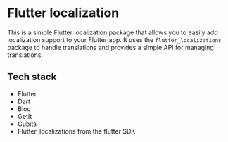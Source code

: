 # Flutter localization
This is a simple Flutter localization package that allows you to easily add localization support to your Flutter app. It uses the `flutter_localizations` package to handle translations and provides a simple API for managing translations.

## Tech stack
- Flutter
- Dart
- Bloc
- GetIt
- Cubits
- Flutter_localizations from the flutter SDK